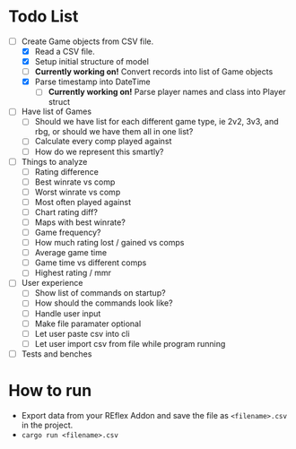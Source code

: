 # Todo List
- [ ] Create Game objects from CSV file.
    - [x] Read a CSV file.
    - [x] Setup initial structure of model
    - [ ] **Currently working on!** Convert records into list of Game objects
    - [x] Parse timestamp into DateTime 
        - [ ] **Currently working on!** Parse player names and class into Player struct
- [ ] Have list of Games
    - [ ] Should we have list for each different game type, ie 2v2, 3v3, and rbg, or should we have them all in one list?
    - [ ] Calculate every comp played against
    - [ ] How do we represent this smartly?
- [ ] Things to analyze
    - [ ] Rating difference
    - [ ] Best winrate vs comp
    - [ ] Worst winrate vs comp
    - [ ] Most often played against
    - [ ] Chart rating diff?
    - [ ] Maps with best winrate?
    - [ ] Game frequency?
    - [ ] How much rating lost / gained vs comps
    - [ ] Average game time
    - [ ] Game time vs different comps
    - [ ] Highest rating / mmr
- [ ] User experience
    - [ ] Show list of commands on startup?
    - [ ] How should the commands look like?
    - [ ] Handle user input
    - [ ] Make file paramater optional
    - [ ] Let user paste csv into cli
    - [ ] Let user import csv from file while program running
- [ ] Tests and benches

# How to run
- Export data from your REflex Addon and save the file as `<filename>.csv` in the project.
- `cargo run <filename>.csv`
